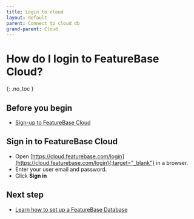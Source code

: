 ```yaml
---
title: Login to cloud
layout: default
parent: Connect to cloud db
grand-parent: Cloud
---
```


# How do I login to FeatureBase Cloud?
{: .no_toc }

## Before you begin

* [Sign-up to FeatureBase Cloud](/docs/cloud/cloud-signup)

## Sign in to FeatureBase Cloud

* Open [https://cloud.featurebase.com/login](https://cloud.featurebase.com/login){:target="_blank"} in a browser.
* Enter your user email and password.
* Click **Sign in**

## Next step

* [Learn how to set up a FeatureBase Database](/docs/cloud/cloud-databases/cloud-db-manage)
